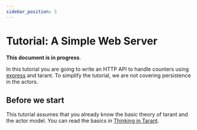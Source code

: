 ```yaml
---
sidebar_position: 3
---
```


# Tutorial: A Simple Web Server

<div class="alert alert--primary" style={{"margin-top": "1em", "margin-bottom": "1em", "padding-bottom": "4px"}} role="alert">

**This document is in progress**.

</div>

In this tutorial you are going to write an HTTP API to handle counters using [express](https://expressjs.com/) and tarant. To simplify the tutorial, we are not
covering persistence in the actors.

## Before we start

This tutorial assumes that you already know the basic theory of tarant and the actor model. You can read the basics in [Thinking in Tarant](./thinking-in-tarant).